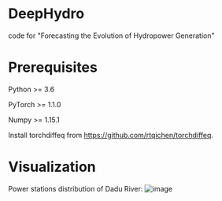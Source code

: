 # DeepHydro
code for "Forecasting the Evolution of Hydropower Generation"

# Prerequisites
Python >= 3.6

PyTorch >= 1.1.0

Numpy >= 1.15.1

Install torchdiffeq from https://github.com/rtqichen/torchdiffeq.

# Visualization
Power stations distribution of Dadu River:
![image](https://github.com/Anewnoob/DeepHydro/blob/master/png/power-distribution/power-distribution-1.png)

